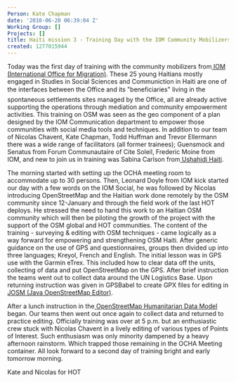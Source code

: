```yaml
---
Person: Kate Chapman
date: '2010-06-20 06:39:04 Z'
Working Group: []
Projects: []
title: Haiti mission 3 - Training Day with the IOM Community Mobilizers
created: 1277015944
---
```

<p>Today was the first day of training with the community mobilizers from<a href="http://iom.int/jahia/jsp/index.jsp"> IOM (International Office for Migration)</a>. These 25 young Haitians mostly engaged in Studies in Social Sciences and Communiction in Haiti are one of the interfaces between the Office and its "beneficiaries" living in the spontaneous settlements sites managed by the Office, all are already active supporting the operations through mediation and community empowerment activities. This training on OSM was seen as the geo component of a plan designed by the IOM Communication department to empower those communities with social media tools and techniques. In addition to our team of Nicolas Chavent, Kate Chapman, Todd Huffman and Trevor Ellermann there was a wide range of facilitators (all former trainees); Guensmock and Senatus from Forum Communautaire of Cite Soleil, Frederic Moine from IOM, and new to join us in training was Sabina Carlson from<a href="http://haiti.ushahidi.com/"> Ushahidi Haiti</a>.</p><p>The morning started with setting up the OCHA meeting room to accommodate up to 30 persons. Then, Leonard Doyle from IOM kick started our day with a few words on the IOM Social, he was followed by Nicolas introducing OpenStreetMap and the Haitian work done remotely by the OSM community since 12-January and through the field work of the last HOT deploys. He stressed the need to hand this work to an Haitian OSM community which will then be piloting the growth of the project with the support of the OSM global and HOT communities. The content of the training - surveying &amp; editing with OSM techniques - came logically as a way forward for empowering and strengthening OSM Haiti. After generic guidance on the use of GPS and questionnaires, groups then divided up into three languages; Kreyol, French and English. The initial lesson was in GPS use with the Garmin eTrex. This included how to clear data off the units, collecting of data and put OpenStreetMap on the GPS. After brief instruction the teams went out to collect data around the UN Logistics Base. Upon returning instruction was given in GPSBabel to create GPX files for editing in<a href="http://josm.openstreetmap.de/"> JOSM (Java OpenStreetMap Editor)</a>.</p><p>After a lunch instruction in the<a href="http://wiki.openstreetmap.org/wiki/Humanitarian_OSM_Tags/Humanitarian_Data_Model"> OpenStreetMap Humanitarian Data Model</a> began. Our teams then went out once again to collect data and returned to practice editing. Officially training was over at 5 p.m. but an enthusiastic crew stuck with Nicolas Chavent in a lively editing of various types of Points of Interest. Such enthusiasm was only minority dampened by a heavy afternoon rainstorm. Which trapped those remaining in the OCHA Meeting container. All look forward to a second day of training bright and early tomorrow morning.</p><p>Kate and Nicolas for HOT</p>
